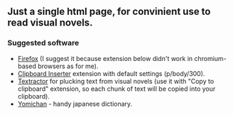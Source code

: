 ## Just a single html page, for convinient use to read visual novels.



### Suggested software
- [Firefox](https://www.mozilla.org/en-US/firefox/new/) (I suggest it because extension below didn't work in chromium-based browsers as for me).
- [Clipboard Inserter](https://addons.mozilla.org/en-US/firefox/addon/clipboard-inserter/) extension with default settings (p/body/300). 
- [Textractor](https://github.com/Artikash/Textractor) for plucking text from visual novels (use it with "Copy to clipboard" extension, so each chunk of text will be copied into your clipboard).
- [Yomichan](https://addons.mozilla.org/en-US/firefox/addon/yomichan/) - handy japanese dictionary.